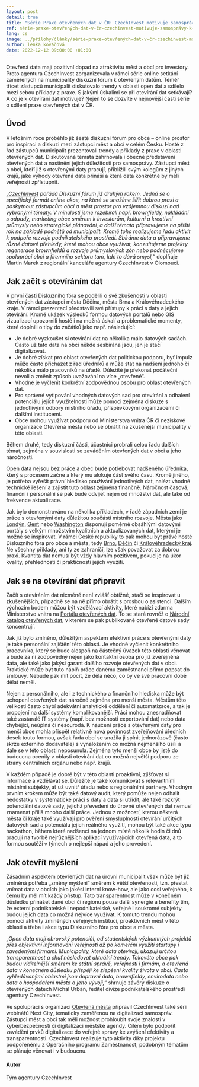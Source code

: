 ```yaml
---
layout: post
detail: true
title: "Série Praxe otevřených dat v ČR: CzechInvest motivuje samosprávy k otevírání dat"
ref: série-praxe-otevřených-dat-v-čr-czechinvest-motivuje-samosprávy-k-otevírání-dat
lang: cs
image: ../přílohy/články/série-praxe-otevřených-dat-v-čr-czechinvest-motivuje-samosprávy-k-otevírání-dat/CzechInvest_motivuje_samospravy_k_otevirani_dat.webp
author: lenka_kováčová
date: 2022-12-12 09:00:00 +01:00
---
```

Otevřená data mají pozitivní dopad na atraktivitu měst a obcí pro investory.
Proto agentura CzechInvest zorganizovala v rámci série online setkání zaměřených na municipality diskuzní fórum k otevřeným datům.
Téměř třicet zástupců municipalit diskutovalo trendy v oblasti open dat a sdílelo mezi sebou příklady z praxe.
S jakými úskalími se při otevírání dat setkávají?
A co je k otevírání dat motivuje?
Nejen to se dozvíte v nejnovější části série o sdílení praxe otevřených dat v ČR.

<!--more-->

## Úvod
V letošním roce proběhlo již šesté diskuzní fórum pro obce – online prostor pro inspiraci a diskuzi mezi zástupci měst a obcí v celém Česku.
Hosté z řad zástupců municipalit prezentovali trendy a příklady z praxe v oblasti otevřených dat.
Diskutovaná témata zahrnovala i obecné představení otevřených dat a nastínění jejich důležitosti pro samosprávy.
Zástupci měst a obcí, kteří již s otevřenými daty pracují, přiblížili svým kolegům z jiných krajů, jaké výhody otevřená data přináší a která data konkrétně by měli veřejnosti zpřístupnit.

„_[CzechInvest] pořádá Diskuzní fórum již druhým rokem.
Jedná se o specifický formát online akce, na které se snažíme šířit dobrou praxi a poskytnout zástupcům obcí a měst prostor pro vzájemnou diskuzi nad vybranými tématy.
V minulosti jsme rozebírali např. brownfieldy, nakládání s odpady, marketing obce směrem k investorům, kulturní a kreativní průmysly nebo strategické plánování, a další témata připravujeme na příští rok na základě podnětů od municipalit.
Kromě toho realizujeme řadu aktivit k podpoře rozvoje podnikatelského prostředí.
Sbíráme data a připravujeme různé datové přehledy, které mohou obce využívat, konzultujeme projekty regenerace brownfieldů a rozvoje průmyslových zón nebo podněcujeme spolupráci obcí a firemního sektoru tam, kde to dává smysl,_“ doplňuje Martin Marek z regionální kanceláře agentury CzechInvest v Olomouci.

## Jak začít s otevíráním dat

V první části Diskuzního fóra se podělili o své zkušenosti v oblasti otevřených dat zástupci města Děčína, města Brna a Královéhradeckého kraje.
V rámci prezentací představili své přístupy k práci s daty a jejich otevírání.
Kromě ukázek výsledků formou datových portálů nebo GIS vizualizací upozornili hosté i na možná úskalí a problematické momenty, které doplnili o tipy do začátků jako např. následující:

- Je dobré vyzkoušet si otevírání dat na několika málo datových sadách. Často už tato data na obci někde sesbírána jsou, jen je stačí digitalizovat.
- Je dobré získat pro oblast otevřených dat politickou podporu, byť impulz může často přicházet z řad úředníků a může stát na nadšení jednoho či několika málo pracovníků na úřadě. Důležité je překonat počáteční nevoli a změnit způsob uvažování na více „otevřené“.
- Vhodné je vyčlenit konkrétní zodpovědnou osobu pro oblast otevřených dat.
- Pro správné vytipování vhodných datových sad pro otevírání a odhalení potenciálu jejich využitelnosti může pomoci zejména diskuze s jednotlivými odbory místního úřadu, příspěvkovými organizacemi či dalšími institucemi.
- Obce mohou využívat podporu od Ministerstva vnitra ČR či neziskové organizace Otevřená města nebo se obrátit na zkušenější municipality v této oblasti.

Během druhé, tedy diskuzní části, účastníci probrali celou řadu dalších témat, zejména v souvislosti se zaváděním otevřených dat v obci a jeho náročností.

Open data nejsou bez práce a obec bude potřebovat nadšeného úředníka, který s procesem začne a který mu alokuje část svého času.
Kromě jiného, je potřeba vyřešit právní hledisko používání jednotlivých dat, nalézt vhodné technické řešení a zajistit tuto oblast zejména finančně.
Náročnost časová, finanční i personální se pak bude odvíjet nejen od množství dat, ale také od frekvence aktualizace.

Jak bylo demonstrováno na několika příkladech, v řadě západních zemí je práce s otevřenými daty důležitou součástí místního rozvoje.
Města jako [Londýn], [Gent] nebo [Washington] disponují poměrně obsáhlými datovými portály s velkým množstvím kvalitních a aktualizovaných dat, kterými je možné se inspirovat.
V rámci České republiky to pak mohou být právě hosté Diskuzního fóra pro obce a města, tedy [Brno], [Děčín] či [Královéhradecký kraj].
Ne všechny příklady, ani ty ze zahraničí, lze však považovat za dobrou praxi.
Kvantita dat nemusí být vždy hlavním pozitivem, pokud je na úkor kvality, přehlednosti či praktičnosti jejich využití.

## Jak se na otevírání dat připravit

Začít s otevíráním dat nicméně není zvlášť obtížné, stačí se inspirovat u zkušenějších, případně se na ně přímo obrátit s prosbou o asistenci.
Dalším výchozím bodem můžou být vzdělávací aktivity, které nabízí zdarma Ministerstvo vnitra na [Portálu otevřených dat].
To se stará rovněž o [Národní katalog otevřených dat], v kterém se pak publikované otevřené datové sady koncentrují.

Jak již bylo zmíněno, důležitým aspektem efektivní práce s otevřenými daty je také personální zajištění této oblasti.
Je vhodné vyčlenit konkrétního pracovníka, který se bude alespoň na částečný úvazek této oblasti věnovat a bude za ni zodpovědný nejen jako kontaktní osoba pro již zveřejněná data, ale také jako jakýsi garant dalšího rozvoje otevřených dat v obci.
Praktické může být tuto náplň práce danému zaměstnanci přímo popsat do smlouvy.
Nebude pak mít pocit, že dělá něco, co by ve své pracovní době dělat neměl.

Nejen z personálního, ale i z technického a finančního hlediska může být uchopení otevřených dat náročné zejména pro menší města.
Městům této velikosti často chybí adekvátní analytické oddělení či automatizace, a tak je propojení na další systémy komplikovanější.
Práci mohou znesnadňovat také zastaralé IT systémy (např. bez možnosti exportování dat) nebo data chybějící, neúplná či nesourodá.
K naučení práce s otevřenými daty pro menší obce mohla přispět relativně nová povinnost zveřejňování úředních desek touto formou, avšak řada obcí se snažila ji splnit jednorázově (často skrze externího dodavatele) s vynaložením co možná nejmenšího úsilí a dále se v této oblasti neposunula.
Zejména tyto menší obce by jistě do budoucna ocenily v oblasti otevírání dat co možná největší podporu ze strany centrálních orgánu nebo např. krajů.

V každém případě je dobré být v této oblasti proaktivní, zjišťovat si informace a vzdělávat se.
Důležité je také komunikovat s relevantními místními subjekty, ať už uvnitř úřadu nebo s regionálními partnery.
Vhodným prvním krokem může být také datový audit, který pomůže nejen odhalit nedostatky v systematické práci s daty a data si utřídit, ale také rozkrýt potenciální datové sady, jejichž převedení do úrovně otevřených dat nemusí znamenat příliš mnoho další práce.
Jednou z možností, kterou některá města či kraje také využívají pro ověření smysluplnosti otevírání určitých datových sad a potenciálu jejich reálného využití, mohou být také akce typu hackathon, během které nadšenci na jednom místě několik hodin či dnů pracují na tvorbě nejrůznějších aplikací využívajících otevřená data, a to formou soutěží v týmech o nejlepší nápad a jeho provedení.

## Jak otevřít myšlení

Zásadním aspektem otevřených dat na úrovni municipalit však může být již zmíněná potřeba „změny myšlení“ směrem k větší otevřenosti, tzn. přestat vnímat data v obcích jako jakési interní know-how, ale jako cosi veřejného, k čemu by měl mít každý přístup.
Tato transparentnost může v konečném důsledku přinášet dané obci či regionu pouze další synergie a benefity tím, že externí podnikatelské i nepodnikatelské, veřejné i soukromé subjekty budou jejich data co možná nejvíce využívat.
K tomuto trendu mohou pomoci aktivity zmíněných veřejných institucí, proaktivních měst v této oblasti a třeba i akce typu Diskuzního fóra pro obce a města.

„_Open data mají obrovský potenciál, od studentských výzkumných projektů přes objektivní informování veřejnosti až po komerční využití startupy i zavedenými firmami.
Municipality, které data otevírají, ukazují určitou transparentnost a chuť následovat aktuální trendy.
Takovéto obce pak budou viditelnější směrem ke státní správě, veřejnosti i firmám, a otevřená data v konečném důsledku přispějí ke zlepšení kvality života v obci.
Často vyhledávanými oblastmi jsou dopravní data, brownfieldy, envirodata nebo data o hospodaření města a jeho vývoji,_“ shrnuje závěry diskuze o otevřených datech Michal Urban, ředitel divize podnikatelského prostředí agentury CzechInvest.

Ve spolupráci s organizací [Otevřená města] připravil CzechInvest také sérii webinářů Next City, tematicky zaměřenou na digitalizaci samospráv.
Zástupci měst a obcí tak měli možnost prohloubit svoje znalosti v kyberbezpečnosti či digitalizaci městské agendy.
Cílem bylo podpořit zavádění prvků digitalizace do veřejné správy ke zvýšení efektivity a transparentnosti.
CzechInvest realizuje tyto aktivity díky projektu podpořenému z Operačního programu Zaměstnanost, podobným tématům se plánuje věnovat i v budoucnu.

#### Autor
  
Tým agentury CzechInvest



[CzechInvest]: https://www.czechinvest.org/ "CzechInvest"
[Londýn]: https://data.london.gov.uk/ "Datový portál Londýn"
[Gent]: https://data.stad.gent/ "Datový portál Gent"
[Washington]: https://data.wa.gov/ "Datový portál Washington"
[Brno]: https://data.brno.cz/ "Datový portál Brno"
[Děčín]: https://opendata.mmdecin.cz/ "Datový portál Děčín"
[Královéhradecký kraj]: https://www.datakhk.cz/ "Datový portál KHK"
[Portálu otevřených dat]: /vzdělávání "Vzdělávání POD"
[Národní katalog otevřených dat]: https://data.gov.cz/ "NKOD"
[Otevřená města]: https://www.otevrenamesta.cz/ "Otevřená města"
